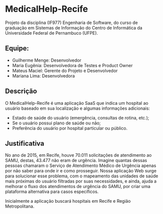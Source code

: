 # MedicalHelp-Recife
Projeto da disciplina (IF977) Engenharia de Software, do curso de graduação em Sistemas de Informação do Centro de Informática da Universidade Federal de Pernambuco (UFPE).

## Equipe:
* Guilherme Menge: Desenvolvedor
* Maria Eugênia: Desenvolvedora de Testes e Product Owner
* Mateus Maciel: Gerente do Projeto e Desenvolvedor
* Mariana Lima: Desenvolvedora

## Descrição
O MedicalHelp-Recife é uma aplicação SaaS que indica um hospital ao usuário baseado em sua localização e algumas informações adicionais:

* Estado de saúde do usuário (emergência, consultas de rotina, etc.);
* Se o usuário possui plano de saúde ou não;
* Preferência do usuário por hospital particular ou público.

## Justificativa
No ano de 2015, em Recife, houve 70.011 solicitações de atendimento ao SAMU, destas, 43.477 não eram de urgência. Imagine quantas dessas pessoas chamaram o Serviço de Atendimento Médico de Urgência apenas por não saber para onde ir e como prosseguir. Nossa aplicação Web surge para solucionar esse problema, com o mapeamento das unidades de saúde mais próximas do usuário filtradas por suas necessidades, e ainda, ajuda a melhorar o fluxo dos atendimentos de urgência do SAMU, por criar uma plataforma alternativa para casos específicos.

Inicialmente a aplicação buscará hospitais em Recife e Região Metropolitana.


